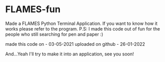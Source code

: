 # FLAMES-fun
Made a FLAMES Python Terminal Application. If you want to know how it works please refer to the program. P.S: I made this code out of fun for the people who still searching for pen and paper :)

made this code on - 03-05-2021
uploaded on github - 26-01-2022

And...Yeah I'll try to make it into an application, see you soon!
